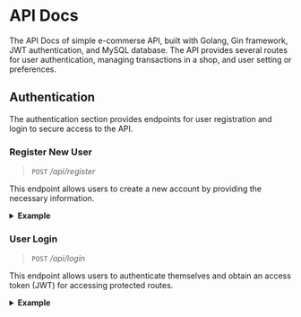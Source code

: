 # API Docs
The API Docs of simple e-commerse API, built with Golang, Gin framework, JWT authentication, and MySQL database. The API provides several routes for user authentication, managing transactions in a shop, and user setting or preferences.

##  **Authentication**
The authentication section provides endpoints for user registration and login to secure access to the API.

### Register New User
> `POST`  */api/register*

This endpoint allows users to create a new account by providing the necessary information.  
<details>
   <summary><b>Example</b></summary>
   
   ##### Payload
   -  `username` (string): The desired username for the new user.
   -  `fullname` (string): The full name of the user.
   -  `password` (string): The password for the new user account.
   
   ##### Request
   ```http
   POST /api/register
   Content-Type: application/json
   
   {
      "username": "john_doe",
      "fullname": "John Doe",
      "password": "P@ssw0rd"
   }
   ```
   
   ##### Response
   ```http
   HTTP/1.1 201 Created
   Content-Type: application/json
   
   {
      "message": "User registration successful."
   }
   ```
</details>

### User Login
> `POST` */api/login*

This endpoint allows users to authenticate themselves and obtain an access token (JWT) for accessing protected routes.
<details>
   <summary><b>Example</b></summary>
   
   ##### Payload
   - username (string): The username of the registered user.
   - password (string): The corresponding password for the user.
   
   ##### Request
   ```http
   POST /api/login
   Content-Type: application/json

   {
      "username": "john_doe",
      "password": "P@ssw0rd"
   }
   ```
   
   ##### Response
   ```http
   HTTP/1.1 200 OK
   Content-Type: application/json

   {
      "token": "eyJhbGciOiJIUzI1NiIsInR5cCI6IkpXVCJ9...<JWT Token>"
   }
   ```
</details>
